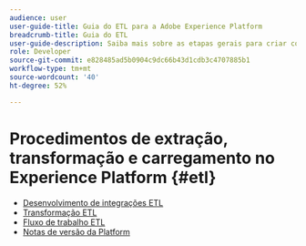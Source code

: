 ```yaml
---
audience: user
user-guide-title: Guia do ETL para a Adobe Experience Platform
breadcrumb-title: Guia do ETL
user-guide-description: Saiba mais sobre as etapas gerais para criar conectores seguros e de alto desempenho para assimilar dados no Platform.
role: Developer
source-git-commit: e828485ad5b0904c9dc66b43d1cdb3c4707885b1
workflow-type: tm+mt
source-wordcount: '40'
ht-degree: 52%

---
```



# Procedimentos de extração, transformação e carregamento no Experience Platform {#etl}

- [Desenvolvimento de integrações ETL](home.md)
- [Transformação ETL](transformations.md)
- [Fluxo de trabalho ETL](workflow.md)
- [Notas de versão da Platform](https://experienceleague.adobe.com/en/docs/experience-platform/release-notes/latest)